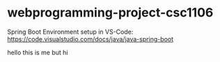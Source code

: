 # webprogramming-project-csc1106

Spring Boot Environment setup in VS-Code: https://code.visualstudio.com/docs/java/java-spring-boot

hello this is me 
but hi
